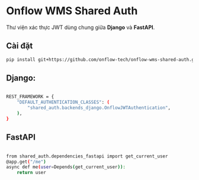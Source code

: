 # Onflow WMS Shared Auth

Thư viện xác thực JWT dùng chung giữa **Django** và **FastAPI**.

## Cài đặt
```bash
pip install git+https://github.com/onflow-tech/onflow-wms-shared-auth.git
```

## Django:

```bash

REST_FRAMEWORK = {
    "DEFAULT_AUTHENTICATION_CLASSES": (
        "shared_auth.backends_django.OnflowJWTAuthentication",
    ),
}

```

## FastAPI

```bash

from shared_auth.dependencies_fastapi import get_current_user
@app.get("/me")
async def me(user=Depends(get_current_user)):
    return user


```